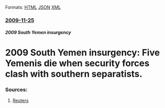 
Formats: [HTML](/news/2009/11/25/2009-south-yemen-insurgency-five-yemenis-die-when-security-forces-clash-with-southern-separatists.html)  [JSON](/news/2009/11/25/2009-south-yemen-insurgency-five-yemenis-die-when-security-forces-clash-with-southern-separatists.json)  [XML](/news/2009/11/25/2009-south-yemen-insurgency-five-yemenis-die-when-security-forces-clash-with-southern-separatists.xml)  

### [2009-11-25](/news/2009/11/25/index.md)

##### 2009 South Yemen insurgency
#  2009 South Yemen insurgency: Five Yemenis die when security forces clash with southern separatists. 




### Sources:

1. [Reuters](http://www.alertnet.org/thenews/newsdesk/GEE5AO0Q1.htm)

